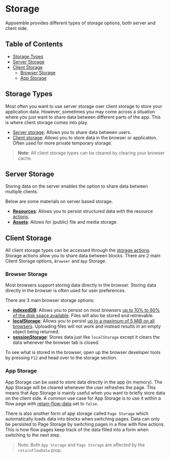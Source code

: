 # Storage

Appsemble provides different types of storage options, both server and client side.

## Table of Contents

- [Storage Types](#storage-types)
- [Server Storage](#server-storage)
- [Client Storage](#client-storage)
  - [Browser Storage](#browser-storage)
  - [App Storage](#app-storage)

## Storage Types

Most often you want to use server storage over client storage to store your application data.
However, sometimes you may come across a situation where you just want to share data between
different parts of the app. This is where client storage comes into play.

- [Server storage](#server-storage): Allows you to share data between users.
- [Client storage](#client-storage): Allows you to store data in the browser or application. Often
  used for more private temporary storage.

> **Note**: All client storage types can be cleared by clearing your browser cache.

## Server Storage

Storing data on the server enables the option to share data between multiple clients.

Below are some materials on server based storage.

- **[Resources](../02-app/resources.md)**: Allows you to persist structured data with the resource
  [actions](../08-reference/action.mdx).
- **[Assets](../02-app/assets.md)**: Allows for (public) file and media storage.

## Client Storage

All client storage types can be accessed through the [storage actions](../06-actions/storage.mdx).
Storage actions allow you to share data between blocks. There are 2 main Client Storage options,
`Browser` and `App` Storage.

### Browser Storage

Most browsers support storing data directly in the browser. Storing data directly in the browser is
often used for user preferences.

There are 3 main browser storage options:

- **[indexedDB](https://developer.mozilla.org/en-US/docs/Web/API/IndexedDB_API)**: Allows you to
  persist on most browsers [up to 10% to 60% of the disk space available][]. Files will also be stored
  and retrievable.
- **[localStorage](https://developer.mozilla.org/en-US/docs/Web/API/Web_Storage_API)**: Allows you
  to persist [up to a maximum of 5 MiB on all browsers][]. Uploading files will not work and instead
  results in an empty object being returned.
- **[sessionStorage](https://developer.mozilla.org/en-US/docs/Web/API/Web_Storage_API)**: Stores
  data just like `localStorage` except it clears the data whenever the browser tab is closed.

To see what is stored in the browser, open up the browser developer tools by pressing `F12` and head
over to the storage section.

### App Storage

App Storage can be used to store data directly in the app (in memory). The App Storage will be
cleared whenever the user refreshes the page. This means that App Storage is mainly useful when you
want to briefly store data on the client side. A common use case for App Storage is to use it within
a flow page with [retain-flow-data](../08-reference/app.mdx#-flow-page-definition-retain-flow-data)
set to `false`.

There is also another form of app storage called `Page Storage` which automatically loads data into
blocks when switching pages. Data can only be persisted to Page Storage by switching pages in a flow
with flow actions. This is how flow pages keep track of the data filled into a form when switching
to the next step.

> Note: Both `App Storage` and `Page Storage` are affected by the `retainFlowData` prop.

[up to 10% to 60% of the disk space available]:
  https://developer.mozilla.org/en-US/docs/Web/API/Storage_API/Storage_quotas_and_eviction_criteria#other_web_technologies
[up to a maximum of 5 MiB on all browsers]:
  https://developer.mozilla.org/en-US/docs/Web/API/Storage_API/Storage_quotas_and_eviction_criteria#web_storage
